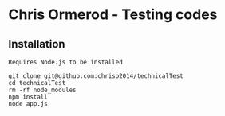 # Chris Ormerod - Testing codes



## Installation
    Requires Node.js to be installed

    git clone git@github.com:chriso2014/technicalTest
    cd technicalTest
    rm -rf node_modules
    npm install
    node app.js
